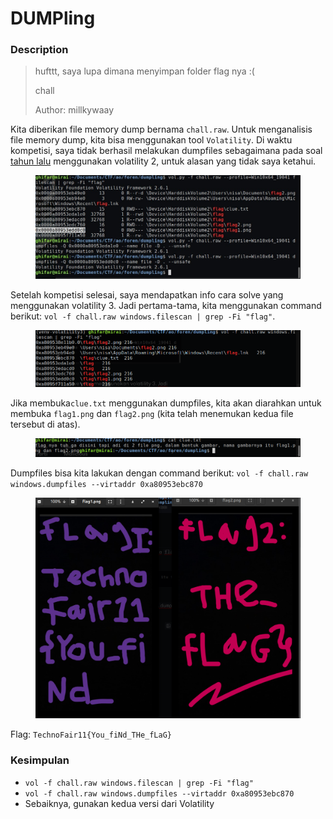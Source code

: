 # DUMPling

### Description

> hufttt, saya lupa dimana menyimpan folder flag nya :(
>
> chall
>
> Author: millkywaay

Kita diberikan file memory dump bernama `chall.raw`. Untuk menganalisis file memory dump, kita bisa menggunakan tool `Volatility`. Di waktu kompetisi, saya tidak berhasil melakukan dumpfiles sebagaimana pada soal [tahun lalu](../../2023/technofair-10/bantu-aku.md) menggunakan volatility 2, untuk alasan yang tidak saya ketahui.

<figure><img src="../../../.gitbook/assets/image (3) (1) (1) (1) (1).png" alt=""><figcaption></figcaption></figure>

Setelah kompetisi selesai, saya mendapatkan info cara solve yang menggunakan volatility 3. Jadi pertama-tama, kita menggunakan command berikut: `vol -f chall.raw windows.filescan | grep -Fi "flag"`.

<figure><img src="../../../.gitbook/assets/image (1) (1) (1) (1) (1) (1) (1).png" alt=""><figcaption></figcaption></figure>

Jika membuka`clue.txt` menggunakan dumpfiles, kita akan diarahkan untuk membuka `flag1.png` dan `flag2.png` (kita telah menemukan kedua file tersebut di atas).

<figure><img src="../../../.gitbook/assets/image (4) (1) (1) (1).png" alt=""><figcaption></figcaption></figure>

Dumpfiles bisa kita lakukan dengan command berikut: `vol -f chall.raw windows.dumpfiles --virtaddr 0xa80953ebc870`

<figure><img src="../../../.gitbook/assets/image (5) (1) (1) (1).png" alt=""><figcaption></figcaption></figure>

Flag: `TechnoFair11{You_fiNd_THe_fLaG}`

### Kesimpulan

* `vol -f chall.raw windows.filescan | grep -Fi "flag"`
* `vol -f chall.raw windows.dumpfiles --virtaddr 0xa80953ebc870`
* Sebaiknya, gunakan kedua versi dari Volatility
